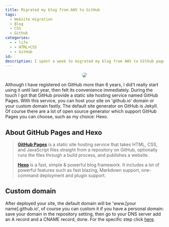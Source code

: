 ```yaml
---
title: Migrated my blog from AWS to GitHub
tags:
  - Website migration
  - Blog
  - CSS
  - Github
categories:
  - - life
  - - HTML+CSS
  - - GitHub
id:
description: I spent a week to migrated my blog from AWS to GIthub pages. Thanks to the powerful blog framework HEXO, the process of migrated and deployed is very simple. Then I can focus on the theme's custom and optimize. In this article, I will not describe the specific of each step, but the key points. Hope it could help you.
---
```


<style>
  .box {width:60%; text-align:center; font-size:10px; margin:0 auto;}
  .box img {border-radius: 10px;}
</style>

<div class="box">
  <img src=" " alt=" " />
</div>

Although I have registered on GitHub more than 6 years, I did't really start using it until last year, then felt its convenience immediately. During the touch I got that GitHub provide a static site hosting service named GitHub Pages. With this service, you can host your site on 'github.io' domain or your custom domain fastly.
The default site generator on GitHub is JekyII. Of course there are a lot of open source generator which support GitHub Pages you can choose, such as my choice: Hexo.

## About GitHub Pages and Hexo

>**[GitHub Pages](https://docs.github.com/en/github/working-with-github-pages/about-github-pages)** is a static site hosting service that takes HTML, CSS, and JavaScript files straight from a repository on GitHub, optionally runs the files through a build process, and publishes a website.
>
>**[Hexo](https://hexo.io/)** is a fast, simple & powerful blog framework. It includes a lot of powerful features such as fast blazing, Markdown support, one-command deployment and plugin support.

## Custom domain

After deployed your site, the default domain will be 'www.[your name].github.io', of course you can custom it if you have a personal domain: save your domain in the repository setting, then go to your DNS server add an A record and a CNAME record, done. For the specific step click [here](https://docs.github.com/en/pages/configuring-a-custom-domain-for-your-github-pages-site/about-custom-domains-and-github-pages).

## 